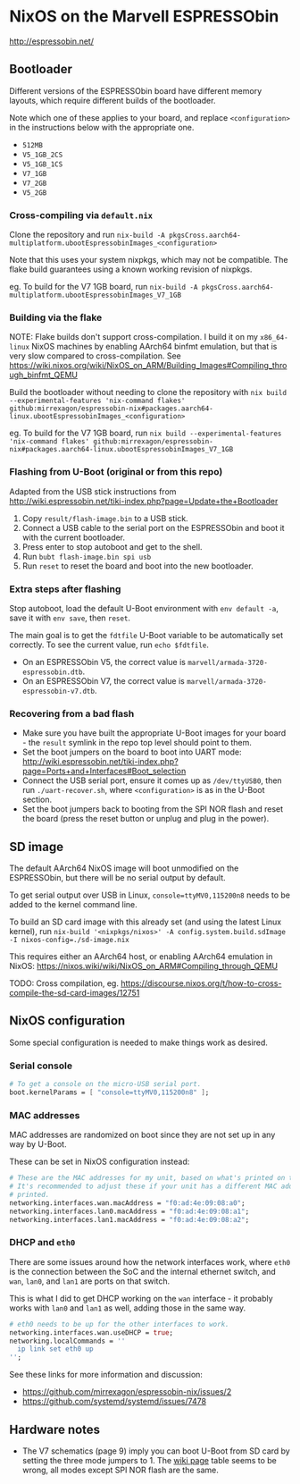 # NixOS on the Marvell ESPRESSObin
http://espressobin.net/


## Bootloader
Different versions of the ESPRESSObin board have different memory layouts, which require different builds of the bootloader.

Note which one of these applies to your board, and replace `<configuration>` in the instructions below with the appropriate one.
- `512MB`
- `V5_1GB_2CS`
- `V5_1GB_1CS`
- `V7_1GB`
- `V7_2GB`
- `V5_2GB`

### Cross-compiling via `default.nix`
Clone the repository and run `nix-build -A pkgsCross.aarch64-multiplatform.ubootEspressobinImages_<configuration>`

Note that this uses your system nixpkgs, which may not be compatible. The flake build guarantees using a known working revision of nixpkgs.

eg. To build for the V7 1GB board, run `nix-build -A pkgsCross.aarch64-multiplatform.ubootEspressobinImages_V7_1GB`

### Building via the flake
NOTE: Flake builds don't support cross-compilation. I build it on my `x86_64-linux` NixOS machines by enabling AArch64 binfmt emulation, but that is very slow compared to cross-compilation. See https://wiki.nixos.org/wiki/NixOS_on_ARM/Building_Images#Compiling_through_binfmt_QEMU

Build the bootloader without needing to clone the repository with `nix build --experimental-features 'nix-command flakes' github:mirrexagon/espressobin-nix#packages.aarch64-linux.ubootEspressobinImages_<configuration>`

eg. To build for the V7 1GB board, run `nix build --experimental-features 'nix-command flakes' github:mirrexagon/espressobin-nix#packages.aarch64-linux.ubootEspressobinImages_V7_1GB`

### Flashing from U-Boot (original or from this repo)
Adapted from the USB stick instructions from http://wiki.espressobin.net/tiki-index.php?page=Update+the+Bootloader

1. Copy `result/flash-image.bin` to a USB stick.
1. Connect a USB cable to the serial port on the ESPRESSObin and boot it with the current bootloader.
1. Press enter to stop autoboot and get to the shell.
1. Run `bubt flash-image.bin spi usb`
1. Run `reset` to reset the board and boot into the new bootloader.

### Extra steps after flashing
Stop autoboot, load the default U-Boot environment with `env default -a`, save it with `env save`, then `reset`.

The main goal is to get the `fdtfile` U-Boot variable to be automatically set correctly. To see the current value, run `echo $fdtfile`.

- On an ESPRESSObin V5, the correct value is `marvell/armada-3720-espressobin.dtb`.
- On an ESPRESSObin V7, the correct value is `marvell/armada-3720-espressobin-v7.dtb`.

### Recovering from a bad flash
- Make sure you have built the appropriate U-Boot images for your board - the `result` symlink in the repo top level should point to them.
- Set the boot jumpers on the board to boot into UART mode: http://wiki.espressobin.net/tiki-index.php?page=Ports+and+Interfaces#Boot_selection
- Connect the USB serial port, ensure it comes up as `/dev/ttyUSB0`, then run `./uart-recover.sh`, where `<configuration>` is as in the U-Boot section.
- Set the boot jumpers back to booting from the SPI NOR flash and reset the board (press the reset button or unplug and plug in the power).

## SD image
The default AArch64 NixOS image will boot unmodified on the ESPRESSObin, but there will be no serial output by default.

To get serial output over USB in Linux, `console=ttyMV0,115200n8` needs to be added to the kernel command line.

To build an SD card image with this already set (and using the latest Linux kernel), run `nix-build '<nixpkgs/nixos>' -A config.system.build.sdImage -I nixos-config=./sd-image.nix`

This requires either an AArch64 host, or enabling AArch64 emulation in NixOS: https://nixos.wiki/wiki/NixOS_on_ARM#Compiling_through_QEMU

TODO: Cross compilation, eg. https://discourse.nixos.org/t/how-to-cross-compile-the-sd-card-images/12751

## NixOS configuration
Some special configuration is needed to make things work as desired.

### Serial console
```nix
# To get a console on the micro-USB serial port.
boot.kernelParams = [ "console=ttyMV0,115200n8" ];
```

### MAC addresses
MAC addresses are randomized on boot since they are not set up in any way by U-Boot.

These can be set in NixOS configuration instead:

```nix
# These are the MAC addresses for my unit, based on what's printed on the case.
# It's recommended to adjust these if your unit has a different MAC address
# printed.
networking.interfaces.wan.macAddress = "f0:ad:4e:09:08:a0";
networking.interfaces.lan0.macAddress = "f0:ad:4e:09:08:a1";
networking.interfaces.lan1.macAddress = "f0:ad:4e:09:08:a2";
```

### DHCP and `eth0`
There are some issues around how the network interfaces work, where `eth0` is
the connection between the SoC and the internal ethernet switch, and `wan`,
`lan0`, and `lan1` are ports on that switch.

This is what I did to get DHCP working on the `wan` interface - it probably
works with `lan0` and `lan1` as well, adding those in the same way.

```nix
# eth0 needs to be up for the other interfaces to work.
networking.interfaces.wan.useDHCP = true;
networking.localCommands = ''
  ip link set eth0 up
'';
```

See these links for more information and discussion:

- https://github.com/mirrexagon/espressobin-nix/issues/2
- https://github.com/systemd/systemd/issues/7478

## Hardware notes
- The V7 schematics (page 9) imply you can boot U-Boot from SD card by setting the three mode jumpers to 1. The [wiki page](http://wiki.espressobin.net/tiki-index.php?page=Ports+and+Interfaces) table seems to be wrong, all modes except SPI NOR flash are the same.
